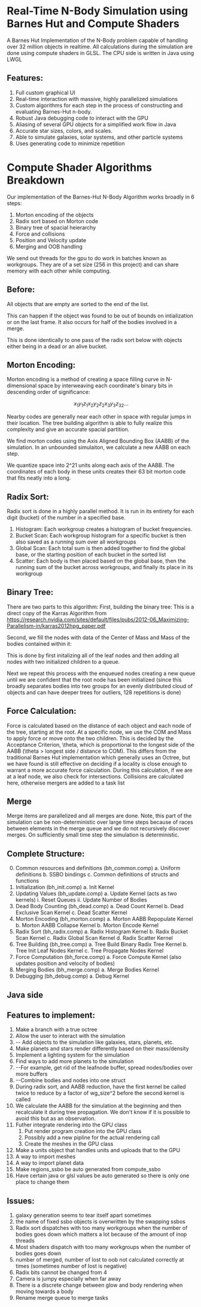 # Real-Time N-Body Simulation using Barnes Hut and Compute Shaders
A Barnes Hut Implementation of the N-Body problem capable of handling over 32 million objects in realtime.
All calculations during the simulation are done using compute shaders in GLSL. The CPU side is written in Java using LWGL

## Features:
 1. Full custom graphical UI
 2. Real-time interaction with massive, highly parallelized simulations
 3. Custom algorithms for each step in the process of constructing and evaluating Barnes-Hut n-body.
 4. Robust Java debugging code to interact with the GPU
 5. Aliasing of several GPU objects for a simplified work flow in Java
 6. Accurate star sizes, colors, and scales.
 7. Able to simulate galaxies, solar systems, and other particle systems
 8. Uses generating code to minimize repetition




# Compute Shader Algorithms Breakdown
Our implementation of the Barnes-Hut N-Body Algorithm works broadly in 6 steps:

1. Morton encoding of the objects
2. Radix sort based on Morton code
3. Binary tree of spacial heierarchy
4. Force and collisions
5. Position and Velocity update
6. Merging and OOB handling

We send out threads for the gpu to do work in batches known as workgroups. They are of a set size (256 in this project) and can share memory with each other while computing.

## Before:

All objects that are empty are sorted to the end of the list.

This can happen if the object was found to be out of bounds on intialization or on the last frame. It also occurs for half of the bodies involved in a merge.

This is done identically to one pass of the radix sort below with objects either being in a dead or an alive bucket. 

## Morton Encoding:

Morton encoding is a method of creating a space filling curve in N-dimensional space by interweaving each coordinate's binary bits in descending order of significance:

$$x_1y_1z_1x_2y_2z_2x_3y_3{z_3}_2\ldots$$

Nearby codes are generally near each other in space with regular jumps in their location. The tree building algorithm is able to fully realize this complexity and give an accurate spacial partition.

We find morton codes using the Axis Aligned Bounding Box (AABB) of the simulation. In an unbounded simulaiton, we calculate a new AABB on each step.

We quantize space into 2^21 units along each axis of the AABB. The coordinates of each body in these units creates their 63 bit morton code that fits neatly into a long.


## Radix Sort:

Radix sort is done in a highly parallel method. It is run in its entirety for each digit (bucket) of the number in a specified base.

1. Histogram: Each workgroup creates a histogram of bucket frequencies. 
2. Bucket Scan: Each workgroup histogram for a specific bucket is then also saved as a running sum over all workgroups
3. Global Scan: Each total sum is then added together to find the global base, or the starting position of each bucket in the sorted list
4. Scatter: Each body is then placed based on the global base, then the running sum of the bucket across workgroups, and finally its place in its workgroup

## Binary Tree:
There are two parts to this algorithm:
First, building the binary tree:
This is a direct copy of the Karras Algorithm from https://research.nvidia.com/sites/default/files/pubs/2012-06_Maximizing-Parallelism-in/karras2012hpg_paper.pdf

Second, we fill the nodes with data of the Center of Mass and Mass of the bodies contained within it:

This is done by first initalizing all of the leaf nodes and then adding all nodes with two initialized children to a queue.

Next we repeat this process with the enqueued nodes creating a new queue until we are confident that the root node has been initialized (since this broadly separates bodies into two groups for an evenly distributed cloud of objects and can have deeper trees for outliers, 128 repetitions is done)

## Force Calculation:

Force is calculated based on the distance of each object and each node of the tree, starting at the root. At a specific node, we use the COM and Mass to apply force or move onto the two children. This is decided by the Acceptance Criterion, \theta, which is proportional to the longest side of the AABB (\theta > longest side / distance to COM). This differs from the traditional Barnes Hut implementation which generally uses an Octree, but we have found is still effective on deciding if a locality is close enough to warrant a more accurate force calculation. During this calculation, if we are at a leaf node, we also check for intersections. Collisions are calculated here, otherwise mergers are added to a task list


## Merge

Merge items are parallelized and all merges are done. Note, this part of the simulation can be non-deterministic over large time steps because of races between elements in the merge queue and we do not recursively discover merges. On sufficiently small time step the simulation is deterministic.


## Complete Structure:

 0. Common resources and definitions (bh_common.comp)
     a. Uniform definitions
     b. SSBO bindings
     c. Common definitions of structs and functions
 1. Initialization (bh_init.comp)
     a. Init Kernel
 2. Updating Values (bh_update.comp)
     a. Update Kernel (acts as two kernels)
          i. Reset Queues 
          ii. Update Number of Bodies
 3. Dead Body Counting (bh_dead.comp)
     a. Dead Count Kernel
     b. Dead Exclusive Scan Kernel
     c. Dead Scatter Kernel
 4. Morton Encoding (bh_morton.comp)
     a. Morton AABB Repopulate Kernel
     b. Morton AABB Collapse Kernel
     b. Morton Encode Kernel
 5. Radix Sort (bh_radix.comp)
     a. Radix Histogram Kernel
     b. Radix Bucket Scan Kernel
     c. Radix Global Scan Kernel
     d. Radix Scatter Kernel
 6. Tree Building (bh_tree.comp)
     a. Tree Build Binary Radix Tree Kernel
     b. Tree Init Leaf Nodes Kernel
     c. Tree Propagate Nodes Kernel
 7. Force Computation (bh_force.comp)
     a. Force Compute Kernel (also updates position and velocity of bodies)
 8. Merging Bodies (bh_merge.comp)
     a. Merge Bodies Kernel
 9. Debugging (bh_debug.comp)
     a. Debug Kernel



## Java side


## Features to implement:

 1. Make a branch with a true octree
 2. Allow the user to interact with the simulation
 3. -- Add objects to the simulation like galaxies, stars, planets, etc.
 4. Make planets and stars render differently based on their mass/density
 5. Implement a lighting system for the simulation
 6. Find ways to add more planets to the simulation
 7. --For example, get rid of the leafnode buffer, spread nodes/bodies over more buffers
 8. --Combine bodies and nodes into one struct
 9.  During radix sort, and AABB reduction, have the first kernel be called twice to reduce by a factor of wg_size^2 before the second kernel is called
 10. We calculate the AABB for the simulation at the beginning and then recalculate it during tree propagation. We don't know if it is possible to avoid this but as an observation.
 11. Futher integrate rendering into the GPU class
     1.  Put render program creation into the GPU class
     2.  Possibly add a new pipline for the actual rendering call
     3.  Create the meshes in the GPU class
 12. Make a units object that handles units and uploads that to the GPU
 13. A way to import meshes
 14. A way to import planet data
 15. Make regions_ssbo be auto generated from compute_ssbo
 16. Have certain java or glsl values be auto generated so there is only one place to change them



## Issues:

 1.  galaxy generation seems to tear itself apart sometimes
 2. the name of fixed ssbo objects is overwritten by the swapping ssbos
 3. Radix sort dispatches with too many workgroups when the number of bodies goes down which matters a lot because of the amount of inop threads
 4. Most shaders dispatch with too many workgroups when the number of bodies goes down
 5. number of merged, number of lost to oob not calculated correctly at times (sometimes number of lost is negative)
 6. Radix bits cannot be changed from 4
 7. Camera is jumpy especially when far away
 8. There is a discrete change between glow and body rendering when moving towards a body
 9. Rename merge queue to merge tasks



 

